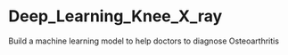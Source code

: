 # Deep_Learning_Knee_X_ray
Build a machine learning model to help doctors to diagnose Osteoarthritis
